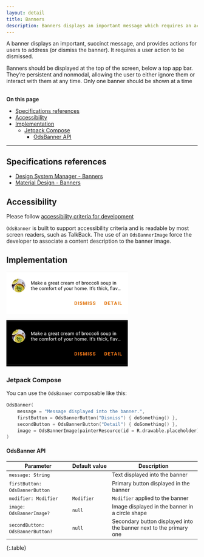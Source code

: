 ```yaml
---
layout: detail
title: Banners
description: Banners displays an important message which requires an action to be dismissed.
---
```


A banner displays an important, succinct message, and provides actions for users to address (or dismiss the banner).
It requires a user action to be dismissed.

Banners should be displayed at the top of the screen, below a top app bar. They’re persistent and nonmodal, allowing the user to either ignore them or interact with them at any time.
Only one banner should be shown at a time

<br>**On this page**

* [Specifications references](#specifications-references)
* [Accessibility](#accessibility)
* [Implementation](#implementation)
    * [Jetpack Compose](#jetpack-compose)
        * [OdsBanner API](#odsbanner-api)

---

## Specifications references

- [Design System Manager - Banners](https://system.design.orange.com/0c1af118d/p/19a040-banners/b/497b77)
- [Material Design - Banners](https://m2.material.io/components/banners)

## Accessibility

Please follow [accessibility criteria for development](https://a11y-guidelines.orange.com/en/mobile/android/development/)

`OdsBanner` is built to support accessibility criteria and is readable by most screen readers, such as TalkBack. The use of an `OdsBannerImage` force the developer to associate a content description to the banner image.

## Implementation

![Banner light](images/banner_light.png)

![Banner dark](images/banner_dark.png)

### Jetpack Compose

You can use the `OdsBanner` composable like this:

```kotlin
OdsBanner(
    message = "Message displayed into the banner.",
    firstButton = OdsBannerButton("Dismiss") { doSomething() },
    secondButton = OdsBannerButton("Detail") { doSomething() },
    image = OdsBannerImage(painterResource(id = R.drawable.placeholder), "")
)
```

#### OdsBanner API

Parameter | Default&nbsp;value | Description
-- | -- | --
`message: String` | | Text displayed into the banner
`firstButton: OdsBannerButton` | | Primary button displayed in the banner
`modifier: Modifier` | `Modifier` | `Modifier` applied to the banner
`image: OdsBannerImage?` | `null` | Image displayed in the banner in a circle shape
`secondButton: OdsBannerButton?` | `null` | Secondary button displayed into the banner next to the primary one
{:.table}
